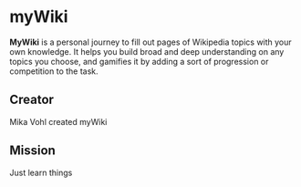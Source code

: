 # myWiki

**MyWiki** is a personal journey to fill out pages of Wikipedia topics with your own knowledge. It helps you build broad and deep understanding on any topics you choose, and gamifies it by adding a sort of progression or competition to the task.

## Creator

Mika Vohl created myWiki

## Mission

Just learn things
